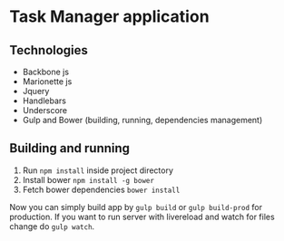 Task Manager application
========

Technologies
--------

* Backbone js
* Marionette js
* Jquery
* Handlebars
* Underscore
* Gulp and Bower (building, running, dependencies management)

Building and running
--------

1. Run `npm install` inside project directory
2. Install bower `npm install -g bower`
3. Fetch bower dependencies `bower install`

Now you can simply build app by `gulp build` or `gulp build-prod` for production.
If you want to run server with livereload and watch for files change do `gulp watch`.